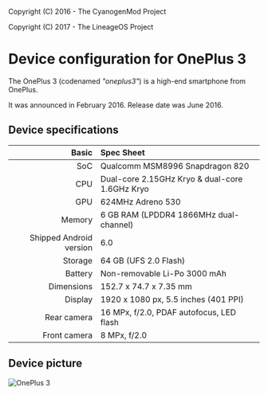 Copyright (C) 2016 - The CyanogenMod Project

Copyright (C) 2017 - The LineageOS Project

Device configuration for OnePlus 3
==============

The OnePlus 3 (codenamed _"oneplus3"_) is a high-end smartphone from OnePlus.

It was announced in February 2016. Release date was June 2016.

## Device specifications

| Basic        | Spec Sheet |
| -----------: | :---------------------------------------------- |
| SoC          | Qualcomm MSM8996 Snapdragon 820                 |
| CPU          | Dual-core 2.15GHz Kryo & dual-core 1.6GHz Kryo  |
| GPU          | 624MHz Adreno 530                               |
| Memory       | 6 GB RAM (LPDDR4 1866MHz dual-channel)          |
| Shipped Android version | 6.0                                             |
| Storage      | 64 GB (UFS 2.0 Flash)                           |
| Battery      | Non-removable Li-Po 3000 mAh                    |
| Dimensions   | 152.7 x 74.7 x 7.35 mm                          |
| Display      | 1920 x 1080 px, 5.5 inches (401 PPI)            |
| Rear camera  | 16 MPx, f/2.0, PDAF autofocus, LED flash                  |
| Front camera | 8 MPx, f/2.0                                    |

## Device picture

![OnePlus 3](https://content.oneplus.net/skin/frontend/oneplus2015/default/images/oneplus3/oxygenos/parameter.png "OnePlus 3 in grey")
